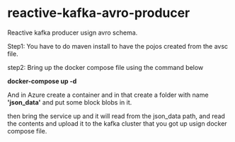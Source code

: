 # reactive-kafka-avro-producer
Reactive kafka producer usign avro schema.

Step1: You have to do maven install to have the pojos created from the avsc file.


step2: Bring up the docker compose file using the command below

**docker-compose up -d**



And in Azure create a container and in that create a folder with name **'json_data'** and put some block blobs in it.

then bring the service up and it will read from the json_data path, and read the contents and upload it to the kafka cluster that you got up usign docker compose file.

